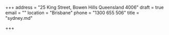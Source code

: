 +++
address = "25 King Street, Bowen Hills Queensland 4006"
draft = true
email = ""
location = "Brisbane"
phone = "1300 655 506"
title = "sydney.md"

+++

